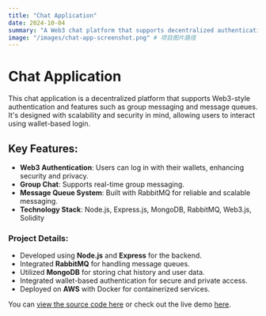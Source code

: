 ```yaml
---
title: "Chat Application"
date: 2024-10-04
summary: "A Web3 chat platform that supports decentralized authentication and real-time group messaging."
image: "/images/chat-app-screenshot.png" # 项目图片路径
---
```


# Chat Application

This chat application is a decentralized platform that supports Web3-style authentication and features such as group messaging and message queues. It's designed with scalability and security in mind, allowing users to interact using wallet-based login.

## Key Features:

- **Web3 Authentication**: Users can log in with their wallets, enhancing security and privacy.
- **Group Chat**: Supports real-time group messaging.
- **Message Queue System**: Built with RabbitMQ for reliable and scalable messaging.
- **Technology Stack**: Node.js, Express.js, MongoDB, RabbitMQ, Web3.js, Solidity

### Project Details:

- Developed using **Node.js** and **Express** for the backend.
- Integrated **RabbitMQ** for handling message queues.
- Utilized **MongoDB** for storing chat history and user data.
- Integrated wallet-based authentication for secure and private access.
- Deployed on **AWS** with Docker for containerized services.

You can [view the source code here](#) or check out the live demo [here](#).
